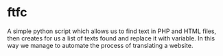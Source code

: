 # ftfc
A simple python script which allows us to find text in PHP and HTML files, then creates for us a list of texts found and replace it with variable. In this way we manage to automate the process of translating a website.
